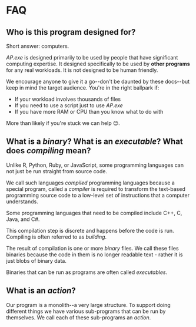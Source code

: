 # FAQ

## Who is this program designed for?

Short answer: computers.

_AP.exe_ is designed primarily to be used by people that have significant computing
expertise. It designed specifically to be used by **other programs** for any real workloads.
It is not designed to be human friendly.

We encourage anyone to give it a go--don't be daunted by these docs--but keep in
mind the target audience. You're in the right ballpark if:

- If your workload involves thousands of files
- If you need to use a script just to use _AP.exe_
- If you have more RAM or CPU than you know what to do with

More than likely if you're stuck we can help 😊.

## What is a _binary_? What is an _executable_? What does _compiling_ mean?

Unlike R, Python, Ruby, or JavaScript, some programming languages can not just be run straight from source code.

We call such languages _compiled_ programming languages because a special program, called a _compiler_
is required to transform the text-based programming source code to a low-level set of instructions that a computer understands.

Some programming languages that need to be compiled include C++, C, Java, and C#.

This compilation step is discrete and happens before the code is run. Compiling is often referred to as _building_.

The result of compilation is one or more _binary_ files. We call these files binaries because the code in them
is no longer readable text - rather it is just blobs of binary data.

Binaries that can be run as programs are often called _executables_.

## What is an _action_?

Our program is a monolith--a very large structure. To support doing different
things we have various sub-programs that can be run by themselves. We call each
of these sub-programs an _action_.